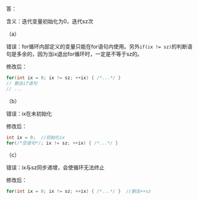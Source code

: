 答：

含义：迭代变量初始化为0，迭代sz次



（a）

错误：for循环内部定义的变量只能在for语句内使用。另外`if(ix != sz)`的判断语句是多余的，因为当ix退出for循环时，一定是不等于sz的。

修改后：

```cpp
for(int ix = 0; ix != sz; ++ix) { /*...*/ }
// 删去if语句
// ...
```



（b）

错误：ix在未初始化

修改后：

```cpp
int ix = 0;  //初始化ix
for(/*空语句*/; ix != sz; ++ix) { /*...*/ }
```



（c）

错误：ix与sz同步递增，会使循环无法终止

修改后：

```cpp
for(int ix = 0; ix != sz; ++ix) { /*...*/ }  //删去++sz
```



